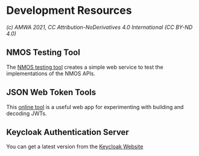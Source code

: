 
# Development Resources 
_(c) AMWA 2021, CC Attribution-NoDerivatives 4.0 International (CC BY-ND 4.0)_
 
## NMOS Testing Tool
The [NMOS testing tool](https://amwa-tv.github.io/nmos-testing/) creates a simple web service to test the implementations of the NMOS APIs.
 
## JSON Web Token Tools
This [online tool](https://jwt.io/#debugger-io) is a useful web app for experimenting with building and decoding JWTs.

## Keycloak Authentication Server
You can get a latest version from the [Keycloak Website](https://www.keycloak.org/getting-started)
